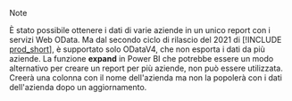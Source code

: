 > [!NOTE]
> È stato possibile ottenere i dati di varie aziende in un unico report con i servizi Web OData. Ma dal secondo ciclo di rilascio del 2021 di [!INCLUDE [prod_short](prod_short.md)], è supportato solo ODataV4, che non esporta i dati da più aziende. La funzione **expand** in Power BI che potrebbe essere un modo alternativo per creare un report per più aziende, non può essere utilizzata. Creerà una colonna con il nome dell'azienda ma non la popolerà con i dati dell'azienda dopo un aggiornamento.